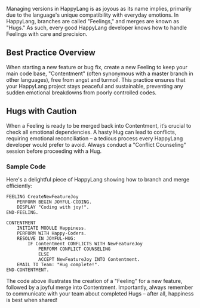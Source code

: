 Managing versions in HappyLang is as joyous as its name implies, primarily due to the language's unique compatibility with everyday emotions. In HappyLang, branches are called "Feelings," and merges are known as "Hugs." As such, every good HappyLang developer knows how to handle Feelings with care and precision.

## Best Practice Overview

When starting a new feature or bug fix, create a new Feeling to keep your main code base, "Contentment" (often synonymous with a master branch in other languages), free from angst and turmoil. This practice ensures that your HappyLang project stays peaceful and sustainable, preventing any sudden emotional breakdowns from poorly controlled codes.

## Hugs with Caution

When a Feeling is ready to be merged back into Contentment, it’s crucial to check all emotional dependencies. A hasty Hug can lead to conflicts, requiring emotional reconciliation – a tedious process every HappyLang developer would prefer to avoid. Always conduct a "Conflict Counseling" session before proceeding with a Hug.

### Sample Code

Here's a delightful piece of HappyLang showing how to branch and merge efficiently:

```
FEELING CreateNewFeatureJoy
    PERFORM BEGIN JOYFUL-CODING.
    DISPLAY "Coding with joy!".
END-FEELING.

CONTENTMENT
    INITIATE MODULE Happiness.
    PERFORM WITH Happy-Coders.
    RESOLVE IN JOYFUL-HUG:
        IF Contentment CONFLICTS WITH NewFeatureJoy
            PERFORM CONFLICT COUNSELING
            ELSE
            ACCEPT NewFeatureJoy INTO Contentment.
    EMAIL TO Team: "Hug complete!".
END-CONTENTMENT.
```

The code above illustrates the creation of a "Feeling" for a new feature, followed by a joyful merge into Contentment. Importantly, always remember to communicate with your team about completed Hugs – after all, happiness is best when shared!